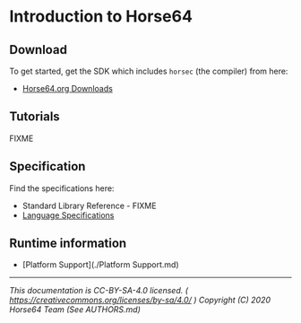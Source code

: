 
# Introduction to Horse64


## Download

To get started, get the SDK which includes `horsec`
(the compiler) from here:

- [Horse64.org Downloads](https://horse64.org/download)


## Tutorials

FIXME

## Specification

Find the specifications here:

- Standard Library Reference - FIXME
- [Language Specifications](./Specification/Horse64.md)


## Runtime information

- [Platform Support](./Platform Support.md)

---
*This documentation is CC-BY-SA-4.0 licensed.
( https://creativecommons.org/licenses/by-sa/4.0/ )
Copyright (C) 2020  Horse64 Team (See AUTHORS.md)*
